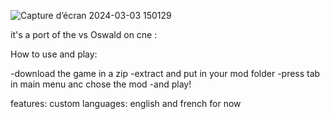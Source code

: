 ![Capture d’écran 2024-03-03 150129](https://github.com/playeah2/fnf_vs_oswald_cne-main/assets/114688848/509da7df-2237-4961-b7d9-e4a17743d633)

it's a port of the vs Oswald  on cne :

How to use and play:

-download the game in a zip
-extract and put in your mod folder
-press tab in main menu anc chose the mod
-and play!

features:
custom languages: english and french for now
